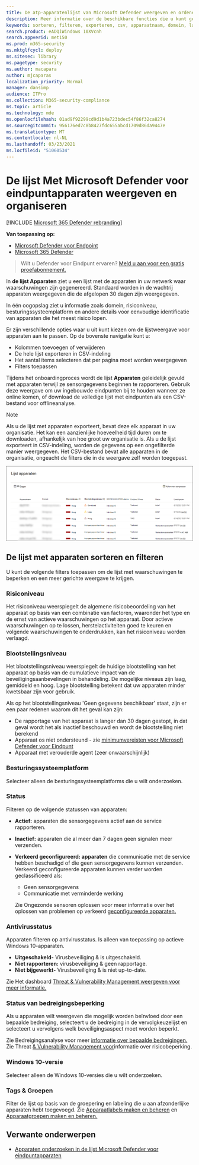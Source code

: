```yaml
---
title: De atp-apparatenlijst van Microsoft Defender weergeven en ordenen
description: Meer informatie over de beschikbare functies die u kunt gebruiken in de lijst Apparaten, zoals het sorteren, filteren en exporteren van de lijst om de onderzoeken te verbeteren.
keywords: sorteren, filteren, exporteren, csv, apparaatnaam, domein, laatst gezien, intern IP, status, actieve waarschuwingen, actieve malwaredetecties, bedreigingscategorie, waarschuwingen controleren, netwerk, verbinding, malware, type, wachtwoord stealer, ransomware, exploit, bedreiging, algemene malware, ongewenste software
search.product: eADQiWindows 10XVcnh
search.appverid: met150
ms.prod: m365-security
ms.mktglfcycl: deploy
ms.sitesec: library
ms.pagetype: security
ms.author: macapara
author: mjcaparas
localization_priority: Normal
manager: dansimp
audience: ITPro
ms.collection: M365-security-compliance
ms.topic: article
ms.technology: mde
ms.openlocfilehash: 01ad9f92299cd9d1b4a723bdec54f86f32ca8274
ms.sourcegitcommit: 956176ed7c8b8427fdc655abcd1709d86da9447e
ms.translationtype: MT
ms.contentlocale: nl-NL
ms.lasthandoff: 03/23/2021
ms.locfileid: "51060534"
---
```

# <a name="view-and-organize-the-microsoft-defender-for-endpoint-devices-list"></a>De lijst Met Microsoft Defender voor eindpuntapparaten weergeven en organiseren

[!INCLUDE [Microsoft 365 Defender rebranding](../../includes/microsoft-defender.md)]


**Van toepassing op:**
- [Microsoft Defender voor Endpoint](https://go.microsoft.com/fwlink/p/?linkid=2146631)
- [Microsoft 365 Defender](https://go.microsoft.com/fwlink/?linkid=2118804)

> Wilt u Defender voor Eindpunt ervaren? [Meld u aan voor een gratis proefabonnement.](https://www.microsoft.com/microsoft-365/windows/microsoft-defender-atp?ocid=docs-wdatp-machinesview-abovefoldlink)


In **de lijst Apparaten** ziet u een lijst met de apparaten in uw netwerk waar waarschuwingen zijn gegenereerd. Standaard worden in de wachtrij apparaten weergegeven die de afgelopen 30 dagen zijn weergegeven.  

In één oogopslag ziet u informatie zoals domein, risiconiveau, besturingssysteemplatform en andere details voor eenvoudige identificatie van apparaten die het meest risico lopen.

Er zijn verschillende opties waar u uit kunt kiezen om de lijstweergave voor apparaten aan te passen. Op de bovenste navigatie kunt u:

- Kolommen toevoegen of verwijderen
- De hele lijst exporteren in CSV-indeling
- Het aantal items selecteren dat per pagina moet worden weergegeven
- Filters toepassen

Tijdens het onboardingproces wordt de lijst **Apparaten** geleidelijk gevuld met apparaten terwijl ze sensorgegevens beginnen te rapporteren. Gebruik deze weergave om uw ingebouwde eindpunten bij te houden wanneer ze online komen, of download de volledige lijst met eindpunten als een CSV-bestand voor offlineanalyse.

>[!NOTE]
> Als u de lijst met apparaten exporteert, bevat deze elk apparaat in uw organisatie. Het kan een aanzienlijke hoeveelheid tijd duren om te downloaden, afhankelijk van hoe groot uw organisatie is. Als u de lijst exporteert in CSV-indeling, worden de gegevens op een ongefilterde manier weergegeven. Het CSV-bestand bevat alle apparaten in de organisatie, ongeacht de filters die in de weergave zelf worden toegepast.

![Afbeelding van apparatenlijst met lijst met apparaten](images/device-list.png)

## <a name="sort-and-filter-the-device-list"></a>De lijst met apparaten sorteren en filteren

U kunt de volgende filters toepassen om de lijst met waarschuwingen te beperken en een meer gerichte weergave te krijgen.

### <a name="risk-level"></a>Risiconiveau

Het risiconiveau weerspiegelt de algemene risicobeoordeling van het apparaat op basis van een combinatie van factoren, waaronder het type en de ernst van actieve waarschuwingen op het apparaat. Door actieve waarschuwingen op te lossen, herstelactiviteiten goed te keuren en volgende waarschuwingen te onderdrukken, kan het risiconiveau worden verlaagd.

### <a name="exposure-level"></a>Blootstellingsniveau

Het blootstellingsniveau weerspiegelt de huidige blootstelling van het apparaat op basis van de cumulatieve impact van de beveiligingsaanbevelingen in behandeling. De mogelijke niveaus zijn laag, gemiddeld en hoog. Lage blootstelling betekent dat uw apparaten minder kwetsbaar zijn voor gebruik.

Als op het blootstellingsniveau 'Geen gegevens beschikbaar' staat, zijn er een paar redenen waarom dit het geval kan zijn:

- De rapportage van het apparaat is langer dan 30 dagen gestopt, in dat geval wordt het als inactief beschouwd en wordt de blootstelling niet berekend
- Apparaat os niet ondersteund - zie [minimumvereisten voor Microsoft Defender voor Eindpunt](minimum-requirements.md)
- Apparaat met verouderde agent (zeer onwaarschijnlijk)

### <a name="os-platform"></a>Besturingssysteemplatform

Selecteer alleen de besturingssysteemplatforms die u wilt onderzoeken.

### <a name="health-state"></a>Status

Filteren op de volgende statussen van apparaten:

- **Actief:** apparaten die sensorgegevens actief aan de service rapporteren.
- **Inactief:** apparaten die al meer dan 7 dagen geen signalen meer verzenden.
- **Verkeerd geconfigureerd: apparaten** die communicatie met de service hebben beschadigd of die geen sensorgegevens kunnen verzenden. Verkeerd geconfigureerde apparaten kunnen verder worden geclassificeerd als:
  - Geen sensorgegevens
  - Communicatie met verminderde werking

  Zie Ongezonde sensoren oplossen voor meer informatie over het oplossen van problemen op verkeerd [geconfigureerde apparaten.](fix-unhealthy-sensors.md)

### <a name="antivirus-status"></a>Antivirusstatus

Apparaten filteren op antivirusstatus. Is alleen van toepassing op actieve Windows 10-apparaten.

- **Uitgeschakeld-** Virusbeveiliging & is uitgeschakeld.
- **Niet rapporteren:** virusbeveiliging & geen rapportage.
- **Niet bijgewerkt-** Virusbeveiliging & is niet up-to-date.

Zie Het dashboard [Threat & Vulnerability Management weergeven voor meer informatie.](tvm-dashboard-insights.md)

### <a name="threat-mitigation-status"></a>Status van bedreigingsbeperking

Als u apparaten wilt weergeven die mogelijk worden beïnvloed door een bepaalde bedreiging, selecteert u de bedreiging in de vervolgkeuzelijst en selecteert u vervolgens welk beveiligingsaspect moet worden beperkt.

Zie Bedreigingsanalyse voor meer [informatie over bepaalde bedreigingen.](threat-analytics.md) Zie Threat [& Vulnerability Management voor](next-gen-threat-and-vuln-mgt.md)informatie over risicobeperking.

### <a name="windows-10-version"></a>Windows 10-versie

Selecteer alleen de Windows 10-versies die u wilt onderzoeken.

### <a name="tags--groups"></a>Tags & Groepen

Filter de lijst op basis van de groepering en labeling die u aan afzonderlijke apparaten hebt toegevoegd. Zie [Apparaatlabels maken en beheren](machine-tags.md) en [Apparaatgroepen maken en beheren.](machine-groups.md)

## <a name="related-topics"></a>Verwante onderwerpen

- [Apparaten onderzoeken in de lijst Microsoft Defender voor eindpuntapparaten](investigate-machines.md)
